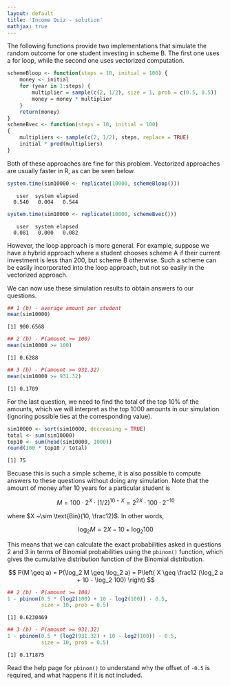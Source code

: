 ```yaml
---
layout: default
title: 'Income Quiz - solution'
mathjax: true
---
```





The following functions provide two implementations that simulate the
random outcome for one student investing in scheme B. The first one
uses a for loop, while the second one uses vectorized computation.


```r
schemeBloop <- function(steps = 10, initial = 100) {
    money <- initial
    for (year in 1:steps) {
        multiplier = sample(c(2, 1/2), size = 1, prob = c(0.5, 0.5))
        money = money * multiplier
    }
    return(money)
}
schemeBvec <- function(steps = 10, initial = 100)
{
    multipliers <- sample(c(2, 1/2), steps, replace = TRUE)
    initial * prod(multipliers)
}
```

Both of these approaches are fine for this problem. Vectorized
approaches are usually faster in R, as can be seen below. 


```r
system.time(sim10000 <- replicate(10000, schemeBloop()))
```

```
   user  system elapsed 
  0.540   0.004   0.544 
```

```r
system.time(sim10000 <- replicate(10000, schemeBvec()))
```

```
   user  system elapsed 
  0.081   0.000   0.082 
```

However, the loop approach is more general. For example, suppose we
have a hybrid approach where a student chooses scheme A if their
current investment is less than 200, but scheme B otherwise. Such a
scheme can be easily incorporated into the loop approach, but not so
easily in the vectorized approach.


We can now use these simulation results to obtain answers to our
questions.


```r
## 1 (b) - average amount per student
mean(sim10000)
```

```
[1] 900.6568
```

```r
## 2 (b) - P(amount >= 100)
mean(sim10000 >= 100)
```

```
[1] 0.6288
```

```r
## 3 (b) - P(amount >= 931.32)
mean(sim10000 >= 931.32)
```

```
[1] 0.1709
```

For the last question, we need to find the total of the top 10% of the
amounts, which we will interpret as the top 1000 amounts in our
simulation (ignoring possible ties at the corresponding value).


```r
sim10000 <- sort(sim10000, decreasing = TRUE)
total <- sum(sim10000)
top10 <- sum(head(sim10000, 1000))
round(100 * top10 / total)
```

```
[1] 75
```

Becuase this is such a simple scheme, it is also possible to compute
answers to these questions without doing any simulation. Note that the
amount of money after 10 years for a particular student is

$$
M = 100 \cdot 2^X \cdot (1/2)^{10-X} = 2^{2X} \cdot 100 \cdot 2^{-10}
$$

where $X ~\sim \text{Bin}(10, \frac12)$. In other words,

$$
\log_2 M = 2X - 10 +  \log_2 100
$$

This means that we can calculate the exact probabilities asked in
questions 2 and 3 in terms of Binomial probabilities using the
`pbinom()` function, which gives the cumulative distribution function
of the Binomial distribution.

$$
P(M \geq a) = P(\log_2 M \geq \log_2 a) 
= P\left( X \geq \frac12 (\log_2 a + 10 - \log_2 100)  \right)
$$


```r
## 2 (b) - P(amount >= 100)
1 - pbinom(0.5 * (log2(100) + 10 - log2(100)) - 0.5,
           size = 10, prob = 0.5)
```

```
[1] 0.6230469
```

```r
## 3 (b) - P(amount >= 931.32)
1 - pbinom(0.5 * (log2(931.32) + 10 - log2(100)) - 0.5,
           size = 10, prob = 0.5)
```

```
[1] 0.171875
```

Read the help page for `pbinom()` to understand why the offset of
`-0.5` is required, and what happens if it is not included.




